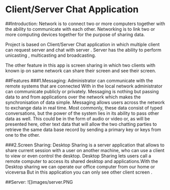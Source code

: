 # Client/Server Chat Application
##Introduction:
    Network is to connect two or more computers
together with the ability to communicate with each other.
Networking is to link two or more computing devices
together for the purpose of sharing data.

Project is based on Client/Server Chat application in which
multiple client can request server and chat with server .
Server has the ability to perform unicasting , multicasting
and broadcasting.

The other feature in this app is screen sharing in which
two clients with known ip on same network can share
their screen and see their screen.

##Features
###1.Messaging:
Administrator can communicate with the remote
systems that are connected With in the local network
administrator can communicate publicly or privately.
Messaging is nothing but passing data to and from
applications over the network which makes the
synchronisation of data simple. Messaging allows
users across the network to exchange data in real
time. Most commonly, these data consist of typed
conversations, but the power of the system lies in its
ability to pass other data as well. This could be in the
form of audio or video or, as will be presented here,
other text data that will allow the two chatting
parties to retrieve the same data base record by
sending a primary key or keys from one to the other.

###2.Screen Sharing:
Desktop Sharing is a server application that
allows to share current session with a user on
another machine, who can use a client to view or
even control the desktop. Desktop Sharing lets users
call a remote computer to access its shared desktop
and applications.With the Desktop sharing we can 
operate our office computer from our home or
viceversa But in this application you can only see other client
screen .

##Server:
![]images/server.PNG
